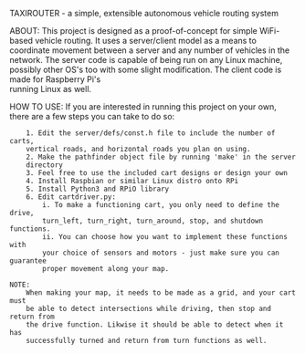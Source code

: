 TAXIROUTER - a simple, extensible autonomous vehicle routing system

ABOUT:
    This project is designed as a proof-of-concept for simple WiFi-based vehicle 
    routing. It uses a server/client model as a means to  coordinate  movement 
    between a server and any number of vehicles in the network. The server code
    is capable of being run on any Linux machine, possibly other OS's too with
    some slight modification. The client code is made for Raspberry Pi's  
    running Linux as well. 

HOW TO USE:
    If you are interested in running this project on your own, there are a few
    steps you can take to do so:
    
        1. Edit the server/defs/const.h file to include the number of carts, 
        vertical roads, and horizontal roads you plan on using.
        2. Make the pathfinder object file by running 'make' in the server
        directory
        3. Feel free to use the included cart designs or design your own
        4. Install Raspbian or similar Linux distro onto RPi
        5. Install Python3 and RPiO library
        6. Edit cartdriver.py:
            i. To make a functioning cart, you only need to define the drive,
            turn_left, turn_right, turn_around, stop, and shutdown functions.
            ii. You can choose how you want to implement these functions with
            your choice of sensors and motors - just make sure you can guarantee
            proper movement along your map.
    
    NOTE:
        When making your map, it needs to be made as a grid, and your cart must
        be able to detect intersections while driving, then stop and return from
        the drive function. Likwise it should be able to detect when it has
        successfully turned and return from turn functions as well.
    